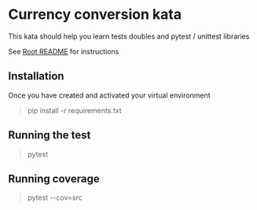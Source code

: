 # Currency conversion kata

This kata should help you learn tests doubles and pytest / unittest libraries

See [Root README](../README.md) for instructions

## Installation
Once you have created and activated your virtual environment

> pip install -r requirements.txt

## Running the test

> pytest

## Running coverage

> pytest --cov=src

